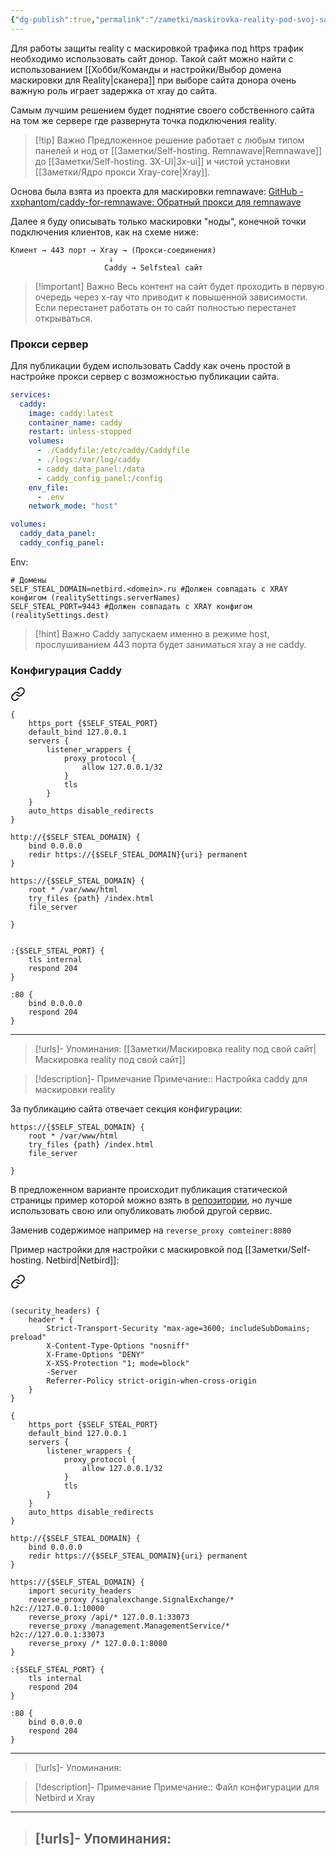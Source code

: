 ```yaml
---
{"dg-publish":true,"permalink":"/zametki/maskirovka-reality-pod-svoj-sajt/","created":"2025-05-13 22:12","updated":"2025-05-14T00:09:55+03:00"}
---
```


Для работы защиты reality с маскировкой трафика под https трафик необходимо использовать сайт донор. Такой сайт можно найти с использованием [[Хобби/Команды и настройки/Выбор домена маскировки для Reality\|сканера]] при выборе сайта донора очень важную роль играет задержка от xray до сайта.

Самым лучшим решением будет поднятие своего собственного сайта на том же сервере где развернута точка подключения reality.

> [!tip] Важно
> Предложенное решение работает с любым типом панелей и нод от [[Заметки/Self-hosting. Remnawave\|Remnawave]] до [[Заметки/Self-hosting. 3X-UI\|3x-ui]] и чистой установки [[Заметки/Ядро прокси Xray-core\|Xray]].

Основа была взята из проекта для маскировки remnawave: [GitHub - xxphantom/caddy-for-remnawave: Обратный прокси для remnawave](https://github.com/xxphantom/caddy-for-remnawave) 

Далее я буду описывать только маскировки "ноды", конечной точки подключения клиентов, как на схеме ниже:

```
Клиент → 443 порт → Xray → (Прокси-соединения)
                      ↓
                     Caddy → Selfsteal сайт
```

> [!important] Важно
> Весь контент на сайт будет проходить в первую очередь через x-ray что приводит к повышенной зависимости. Если перестанет работать он то сайт полностью перестанет открываться.

### Прокси сервер

Для публикации будем использовать Caddy как очень простой в настройке прокси сервер с возможностью публикации сайта.


<div class="transclusion internal-embed is-loaded"><div class="markdown-embed">





```yaml
services:
  caddy:
    image: caddy:latest
    container_name: caddy
    restart: unless-stopped
    volumes:
      - ./Caddyfile:/etc/caddy/Caddyfile
      - ./logs:/var/log/caddy
      - caddy_data_panel:/data
      - caddy_config_panel:/config
    env_file:
      - .env
    network_mode: "host"

volumes:
  caddy_data_panel:
  caddy_config_panel:

```

Env:
```
# Домены
SELF_STEAL_DOMAIN=netbird.<domein>.ru #Должен совпадать с XRAY конфигом (realitySettings.serverNames)
SELF_STEAL_PORT=9443 #Должен совпадать с XRAY конфигом (realitySettings.dest)
```

</div></div>


> [!hint] Важно
> Caddy запускаем именно в режиме host, прослушиванием 443 порта будет заниматься xray а не caddy.

### Конфигурация Caddy

<div class="transclusion internal-embed is-loaded"><a class="markdown-embed-link" href="/konfigi/caddy-reality/" aria-label="Open link"><svg xmlns="http://www.w3.org/2000/svg" width="24" height="24" viewBox="0 0 24 24" fill="none" stroke="currentColor" stroke-width="2" stroke-linecap="round" stroke-linejoin="round" class="svg-icon lucide-link"><path d="M10 13a5 5 0 0 0 7.54.54l3-3a5 5 0 0 0-7.07-7.07l-1.72 1.71"></path><path d="M14 11a5 5 0 0 0-7.54-.54l-3 3a5 5 0 0 0 7.07 7.07l1.71-1.71"></path></svg></a><div class="markdown-embed">





```shell
{
    https_port {$SELF_STEAL_PORT}
    default_bind 127.0.0.1
    servers {
        listener_wrappers {
            proxy_protocol {
                allow 127.0.0.1/32
            }
            tls
        }
    }
    auto_https disable_redirects
}

http://{$SELF_STEAL_DOMAIN} {
    bind 0.0.0.0
    redir https://{$SELF_STEAL_DOMAIN}{uri} permanent
}

https://{$SELF_STEAL_DOMAIN} {
    root * /var/www/html
    try_files {path} /index.html
    file_server

}


:{$SELF_STEAL_PORT} {
    tls internal
    respond 204
}

:80 {
    bind 0.0.0.0
    respond 204
}

```

---
> [!urls]- Упоминания:
> [[Заметки/Маскировка reality под свой сайт\|Маскировка reality под свой сайт]]

> [!description]- Примечание
> Примечание::  Настройка caddy для маскировки reality


</div></div>


За публикацию сайта отвечает секция конфигурации:
```
https://{$SELF_STEAL_DOMAIN} {
    root * /var/www/html
    try_files {path} /index.html
    file_server

}
```
В предложенном варианте происходит публикация статической страницы пример которой можно взять в [репозитории](https://github.com/xxphantom/caddy-for-remnawave), но лучше использовать свою или опубликовать любой другой сервис.

Заменив содержимое например на `reverse_proxy comteiner:8080`

Пример настройки для настройки с маскировкой под [[Заметки/Self-hosting. Netbird\|Netbird]]:

<div class="transclusion internal-embed is-loaded"><a class="markdown-embed-link" href="/konfigi/caddyfike-netbird-xray/" aria-label="Open link"><svg xmlns="http://www.w3.org/2000/svg" width="24" height="24" viewBox="0 0 24 24" fill="none" stroke="currentColor" stroke-width="2" stroke-linecap="round" stroke-linejoin="round" class="svg-icon lucide-link"><path d="M10 13a5 5 0 0 0 7.54.54l3-3a5 5 0 0 0-7.07-7.07l-1.72 1.71"></path><path d="M14 11a5 5 0 0 0-7.54-.54l-3 3a5 5 0 0 0 7.07 7.07l1.71-1.71"></path></svg></a><div class="markdown-embed">





```shell

(security_headers) {
    header * {
        Strict-Transport-Security "max-age=3600; includeSubDomains; preload"
        X-Content-Type-Options "nosniff"
        X-Frame-Options "DENY"
        X-XSS-Protection "1; mode=block"
        -Server
        Referrer-Policy strict-origin-when-cross-origin
    }
}

{
    https_port {$SELF_STEAL_PORT}
    default_bind 127.0.0.1
    servers {
        listener_wrappers {
            proxy_protocol {
                allow 127.0.0.1/32
            }
            tls
        }
    }
    auto_https disable_redirects
}

http://{$SELF_STEAL_DOMAIN} {
    bind 0.0.0.0
    redir https://{$SELF_STEAL_DOMAIN}{uri} permanent
}

https://{$SELF_STEAL_DOMAIN} {
    import security_headers
	reverse_proxy /signalexchange.SignalExchange/* h2c://127.0.0.1:10000
	reverse_proxy /api/* 127.0.0.1:33073
	reverse_proxy /management.ManagementService/* h2c://127.0.0.1:33073
	reverse_proxy /* 127.0.0.1:8080
}

:{$SELF_STEAL_PORT} {
    tls internal
    respond 204
}

:80 {
    bind 0.0.0.0
    respond 204
}

```

---
> [!urls]- Упоминания:

> [!description]- Примечание
> Примечание::  Файл конфигурации для Netbird и Xray


</div></div>



---
> [!urls]- Упоминания:
> - 